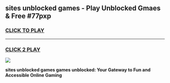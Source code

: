
## sites unblocked games - Play Unblocked Gmaes & Free #77pxp
<h3>
<a href="https://news.freeplayer.one?title=sites_unblocked_games&ref=03M">CLICK TO PLAY</a></h3>
<hr>

<h3>
<a href="https://news.freeplayer.one?title=sites_unblocked_games&ref=03M">CLICK 2 PLAY</a>
  
</h3>

<a href="https://news.freeplayer.one?title=sites_unblocked_games&ref=03M"><img src="https://clearcache.store/games.png"></a>


**sites unblocked games games unblocked: Your Gateway to Fun and Accessible Online Gaming**
